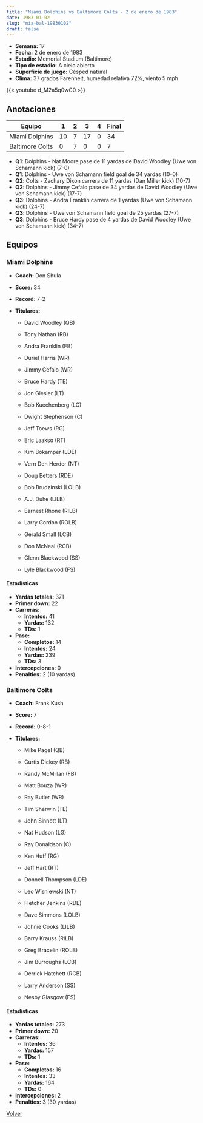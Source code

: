 ```yaml
---
title: "Miami Dolphins vs Baltimore Colts - 2 de enero de 1983"
date: 1983-01-02
slug: "mia-bal-19830102"
draft: false
---
```


- **Semana:** 17
- **Fecha:** 2 de enero de 1983
- **Estadio:** Memorial Stadium (Baltimore)
- **Tipo de estadio:** A cielo abierto
- **Superficie de juego:** Césped natural
- **Clima:** 37 grados Farenheit, humedad relativa 72%, viento 5 mph


{{< youtube d_M2a5q0wC0 >}}


## Anotaciones
| Equipo | 1 | 2 | 3 | 4 | Final |
|--------|---|---|---|---|-------|
| Miami Dolphins  | 10 | 7 | 17 | 0  | 34 |
| Baltimore Colts  | 0 | 7 | 0 | 0  | 7 |
- **Q1**: Dolphins - Nat Moore pase de 11 yardas de David Woodley (Uwe von Schamann kick) (7-0)
- **Q1**: Dolphins - Uwe von Schamann field goal de 34 yardas (10-0)
- **Q2**: Colts - Zachary Dixon carrera de 11 yardas (Dan Miller kick) (10-7)
- **Q2**: Dolphins - Jimmy Cefalo pase de 34 yardas de David Woodley (Uwe von Schamann kick) (17-7)
- **Q3**: Dolphins - Andra Franklin carrera de 1 yardas (Uwe von Schamann kick) (24-7)
- **Q3**: Dolphins - Uwe von Schamann field goal de 25 yardas (27-7)
- **Q3**: Dolphins - Bruce Hardy pase de 4 yardas de David Woodley (Uwe von Schamann kick) (34-7)


## Equipos


### Miami Dolphins
* **Coach:** Don Shula
* **Score:** 34
* **Record:** 7-2
* **Titulares:** 

  * David Woodley (QB) 

  * Tony Nathan (RB) 

  * Andra Franklin (FB) 

  * Duriel Harris (WR) 

  * Jimmy Cefalo (WR) 

  * Bruce Hardy (TE) 

  * Jon Giesler (LT) 

  * Bob Kuechenberg (LG) 

  * Dwight Stephenson (C) 

  * Jeff Toews (RG) 

  * Eric Laakso (RT) 

  * Kim Bokamper (LDE) 

  * Vern Den Herder (NT) 

  * Doug Betters (RDE) 

  * Bob Brudzinski (LOLB) 

  * A.J. Duhe (LILB) 

  * Earnest Rhone (RILB) 

  * Larry Gordon (ROLB) 

  * Gerald Small (LCB) 

  * Don McNeal (RCB) 

  * Glenn Blackwood (SS) 

  * Lyle Blackwood (FS) 

#### Estadísticas
* **Yardas totales:** 371
* **Primer down:** 22
* **Carreras:**
  * **Intentos:** 41
  * **Yardas:** 132
  * **TDs:** 1
* **Pase:**
  * **Completos:** 14
  * **Intentos:** 24
  * **Yardas:** 239
  * **TDs:** 3
* **Intercepciones:** 0
* **Penalties:** 2 (10 yardas)

### Baltimore Colts
* **Coach:** Frank Kush
* **Score:** 7
* **Record:** 0-8-1
* **Titulares:** 

  * Mike Pagel (QB) 

  * Curtis Dickey (RB) 

  * Randy McMillan (FB) 

  * Matt Bouza (WR) 

  * Ray Butler (WR) 

  * Tim Sherwin (TE) 

  * John Sinnott (LT) 

  * Nat Hudson (LG) 

  * Ray Donaldson (C) 

  * Ken Huff (RG) 

  * Jeff Hart (RT) 

  * Donnell Thompson (LDE) 

  * Leo Wisniewski (NT) 

  * Fletcher Jenkins (RDE) 

  * Dave Simmons (LOLB) 

  * Johnie Cooks (LILB) 

  * Barry Krauss (RILB) 

  * Greg Bracelin (ROLB) 

  * Jim Burroughs (LCB) 

  * Derrick Hatchett (RCB) 

  * Larry Anderson (SS) 

  * Nesby Glasgow (FS) 

#### Estadísticas
* **Yardas totales:** 273
* **Primer down:** 20
* **Carreras:**
  * **Intentos:** 36
  * **Yardas:** 157
  * **TDs:** 1
* **Pase:**
  * **Completos:** 16
  * **Intentos:** 33
  * **Yardas:** 164
  * **TDs:** 0
* **Intercepciones:** 2
* **Penalties:** 3 (30 yardas)


[Volver](/historia/1982)
